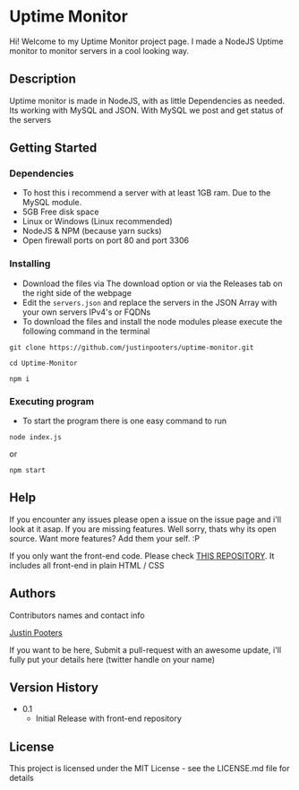 # Uptime Monitor

Hi! Welcome to my Uptime Monitor project page. I made a NodeJS Uptime monitor to monitor servers in a cool looking way.

## Description

Uptime monitor is made in NodeJS, with as little Dependencies as needed. Its working with MySQL and JSON. With MySQL we post and get status of the servers

## Getting Started

### Dependencies

* To host this i recommend a server with at least 1GB ram. Due to the MySQL module.
* 5GB Free disk space
* Linux or Windows (Linux recommended)
* NodeJS & NPM (because yarn sucks)
* Open firewall ports on port 80 and port 3306

### Installing

* Download the files via The download option or via the Releases tab on the right side of the webpage
* Edit the `servers.json` and replace the servers in the JSON Array with your own servers IPv4's or FQDNs
* To download the files and install the node modules please execute the following command in the terminal
```
git clone https://github.com/justinpooters/uptime-monitor.git

cd Uptime-Monitor

npm i 
```

### Executing program

* To start the program there is one easy command to run
```
node index.js
```
or
```
npm start
```

## Help

If you encounter any issues please open a issue on the issue page and i'll look at it asap. If you are missing features. Well sorry, thats why its open source. Want more features? Add them your self. :P

If you only want the front-end code. Please check [THIS REPOSITORY](https://github.com/justinpooters/uptime-monitor-frontend). It includes all front-end in plain HTML / CSS

## Authors

Contributors names and contact info

[Justin Pooters](https://twitter.com/justinpooters)  

If you want to be here, Submit a pull-request with an awesome update, i'll fully put your details here (twitter handle on your name)


## Version History

* 0.1
    * Initial Release with front-end repository

## License

This project is licensed under the MIT License - see the LICENSE.md file for details
